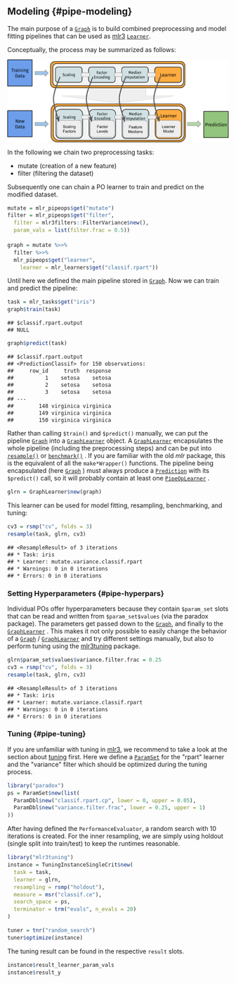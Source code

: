 ## Modeling {#pipe-modeling}



The main purpose of a [`Graph`](https://mlr3pipelines.mlr-org.com/reference/Graph.html) is to build combined preprocessing and model fitting pipelines that can be used as [mlr3](https://mlr3.mlr-org.com) [`Learner`](https://mlr3.mlr-org.com/reference/Learner.html).

Conceptually, the process may be summarized as follows:

<img src="images/pipe_action.svg" style="display: block; margin: auto;" />

In the following we chain two preprocessing tasks:

* mutate (creation of a new feature)
* filter (filtering the dataset)

Subsequently one can chain a PO learner to train and predict on the modified dataset.


```r
mutate = mlr_pipeops$get("mutate")
filter = mlr_pipeops$get("filter",
  filter = mlr3filters::FilterVariance$new(),
  param_vals = list(filter.frac = 0.5))

graph = mutate %>>%
  filter %>>%
  mlr_pipeops$get("learner",
    learner = mlr_learners$get("classif.rpart"))
```

Until here we defined the main pipeline stored in [`Graph`](https://mlr3pipelines.mlr-org.com/reference/Graph.html).
Now we can train and predict the pipeline:


```r
task = mlr_tasks$get("iris")
graph$train(task)
```

```
## $classif.rpart.output
## NULL
```

```r
graph$predict(task)
```

```
## $classif.rpart.output
## <PredictionClassif> for 150 observations:
##     row_id     truth  response
##          1    setosa    setosa
##          2    setosa    setosa
##          3    setosa    setosa
## ---                           
##        148 virginica virginica
##        149 virginica virginica
##        150 virginica virginica
```

Rather than calling `$train()` and `$predict()` manually, we can put the pipeline [`Graph`](https://mlr3pipelines.mlr-org.com/reference/Graph.html) into a [`GraphLearner`](https://mlr3pipelines.mlr-org.com/reference/mlr_learners_graph.html) object.
A [`GraphLearner`](https://mlr3pipelines.mlr-org.com/reference/mlr_learners_graph.html) encapsulates the whole pipeline (including the preprocessing steps) and can be put into [`resample()`](https://mlr3.mlr-org.com/reference/resample.html)  or [`benchmark()`](https://mlr3.mlr-org.com/reference/benchmark.html) .
If you are familiar with the old _mlr_ package, this is the equivalent of all the `make*Wrapper()` functions.
The pipeline being encapsulated (here [`Graph`](https://mlr3pipelines.mlr-org.com/reference/Graph.html) ) must always produce a [`Prediction`](https://mlr3.mlr-org.com/reference/Prediction.html)  with its `$predict()` call, so it will probably contain at least one [`PipeOpLearner`](https://mlr3pipelines.mlr-org.com/reference/mlr_pipeops_learner.html) .


```r
glrn = GraphLearner$new(graph)
```

This learner can be used for model fitting, resampling, benchmarking, and tuning:


```r
cv3 = rsmp("cv", folds = 3)
resample(task, glrn, cv3)
```

```
## <ResampleResult> of 3 iterations
## * Task: iris
## * Learner: mutate.variance.classif.rpart
## * Warnings: 0 in 0 iterations
## * Errors: 0 in 0 iterations
```

### Setting Hyperparameters {#pipe-hyperpars}

Individual POs offer hyperparameters because they contain `$param_set` slots that can be read and written from `$param_set$values` (via the paradox package).
The parameters get passed down to the [`Graph`](https://mlr3pipelines.mlr-org.com/reference/Graph.html), and finally to the [`GraphLearner`](https://mlr3pipelines.mlr-org.com/reference/mlr_learners_graph.html) .
This makes it not only possible to easily change the behavior of a [`Graph`](https://mlr3pipelines.mlr-org.com/reference/Graph.html)  / [`GraphLearner`](https://mlr3pipelines.mlr-org.com/reference/mlr_learners_graph.html) and try different settings manually, but also to perform tuning using the [mlr3tuning](https://mlr3tuning.mlr-org.com) package.


```r
glrn$param_set$values$variance.filter.frac = 0.25
cv3 = rsmp("cv", folds = 3)
resample(task, glrn, cv3)
```

```
## <ResampleResult> of 3 iterations
## * Task: iris
## * Learner: mutate.variance.classif.rpart
## * Warnings: 0 in 0 iterations
## * Errors: 0 in 0 iterations
```

### Tuning {#pipe-tuning}

If you are unfamiliar with tuning in [mlr3](https://mlr3.mlr-org.com), we recommend to take a look at the section about [tuning](#tuning) first.
Here we define a [`ParamSet`](https://paradox.mlr-org.com/reference/ParamSet.html) for the "rpart" learner and the "variance" filter which should be optimized during the tuning process.


```r
library("paradox")
ps = ParamSet$new(list(
  ParamDbl$new("classif.rpart.cp", lower = 0, upper = 0.05),
  ParamDbl$new("variance.filter.frac", lower = 0.25, upper = 1)
))
```

After having defined the `PerformanceEvaluator`, a random search with 10 iterations is created.
For the inner resampling, we are simply using holdout (single split into train/test) to keep the runtimes reasonable.


```r
library("mlr3tuning")
instance = TuningInstanceSingleCrit$new(
  task = task,
  learner = glrn,
  resampling = rsmp("holdout"),
  measure = msr("classif.ce"),
  search_space = ps,
  terminator = trm("evals", n_evals = 20)
)
```


```r
tuner = tnr("random_search")
tuner$optimize(instance)
```

The tuning result can be found in the respective `result` slots.


```r
instance$result_learner_param_vals
instance$result_y
```

